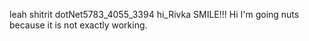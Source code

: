 leah shitrit
dotNet5783_4055_3394
hi_Rivka SMILE!!!
Hi I'm going nuts because it is not exactly working.